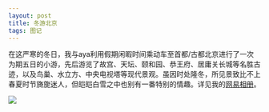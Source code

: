 ```yaml
---
layout: post
title: 冬游北京
tags: 图记 
---
```


在这严寒的冬日，我与aya利用假期闲暇时间乘动车至首都/古都北京进行了一次为期五日的小游，先后游览了故宫、天坛、颐和园、恭王府、居庸关长城等名胜古迹，以及鸟巢、水立方、中央电视塔等现代景观。虽因时处隆冬，所见景致比不上春夏时节旖旎迷人，但皑皑白雪之中也别有一番特别的情趣。详见我的[网易相册](http://photo.163.com/cpxxpc/#m=1&aid=258819123&p=1)。 

![](http://image.cpxxpc.com/beijing.jpg-700)

